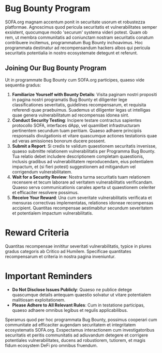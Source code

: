 # Bug Bounty Program

SOFA.org magnam accentum ponit in securitate usorum et robustezza platformae. Agnoscimus quod pericula securitatis et vulnerabilitates semper exsistent, quocumque modo 'securum' systema videri potest. Quam ob rem, ut membra communitatis ad coniunctam nostram securitatis conatum contribuere incitemus, programmatum Bug Bounty inchoavimus. Hoc programmata destinatur ad recompensandum hackers albos qui pericula securitatis potentialia in nostro ecosystemate detegunt et referunt.

## Joining Our Bug Bounty Program

Ut in programmate Bug Bounty cum SOFA.org participes, quaeso vide sequentia gradus:

1. **Familiarize Yourself with Bounty Details**: Visita paginam nostri propositi in pagina nostri programatis Bug Bounty et diligenter lege classificationes severitatis, guidelines recompensarum, et requisita referendi quae praebuimus. Suademus ut diligenter legas ut intelligas quae genera vulnerabilitatum ad recompensas idonea sint.
2. **Conduct Security Testing**: Incipere testare contractus sapientes protocollo SOFA, interfaces dApp, vel quamlibet infrastructuram pertinentem secundum tuam peritiam. Quaeso adhaere principiis responsalis divulgationis et vitare quascumque actiones testationis quae ad veras amissiones bonorum ducere possent.
3. **Submit a Report**: Si credis te validum quaestionem securitatis invenisse, quaeso submitte relationem vulnerabilitatis per Programma Bug Bounty. Tua relatio debet includere descriptionem completam quaestionis, inclusis gradibus ad vulnerabilitatem reproducendam, eius potentialem impactum, et (si fieri potest) suggestionem ad mitigandum vel corrigendum vulnerabilitatem.
4. **Wait for a Security Review**: Nostra turma securitatis tuam relationem recensere et tecum laborare ad veritatem vulnerabilitatis verificandam. Quaeso serva communicationis canales aperta ut quaestionem celeriter et efficaciter resolvere possimus.
5. **Receive Your Reward**: Una cum severitate vulnerabilitatis verificata et mensuras correctivas implementatas, relationes idoneae recompensas accipient. Quantitas recompensae aestimabitur secundum severitatem et potentialem impactum vulnerabilitatis.

# Reward Criteria

Quantitas recompensae innititur severitati vulnerabilitatis, typice in plures gradus categoris ab Critico ad Humilem. Specificae quantitates recompensarum et criteria in nostra pagina inveniuntur.

# Important Reminders

- **Do Not Disclose Issues Publicly**: Quaeso ne publice detege quascumque details antequam quaestio solvatur ut vitare potentialem malitiosam exploitationem.
- **Please Adhere to All Relevant Rules**: Cum in testatione participas, quaeso adhaere omnibus legibus et regulis applicabilibus.

Speramus quod per hoc programmata Bug Bounty, possimus cooperari cum communitate ad efficaciter augendam securitatem et integritatem ecosystematis SOFA.org. Exspectamus interactionem cum investigatoribus securitatis et peritis communitatis ad adiuvandum detegere et corrigere potentiales vulnerabilitates, ducens ad robustiorem, tutiorem, et magis fidum ecosystem DeFi pro omnibus fruendum.
